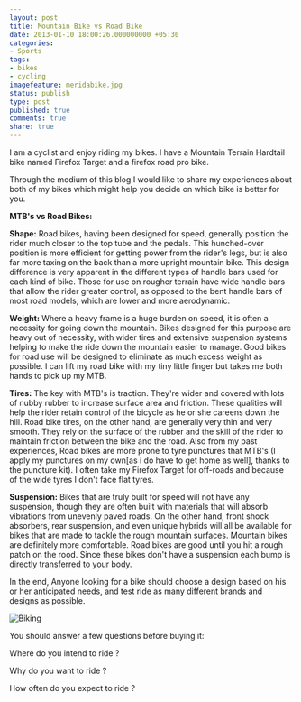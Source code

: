 ```yaml
---
layout: post
title: Mountain Bike vs Road Bike
date: 2013-01-10 18:00:26.000000000 +05:30
categories:
- Sports
tags:
- bikes
- cycling
imagefeature: meridabike.jpg
status: publish
type: post
published: true
comments: true
share: true
---
```

<p>I am a cyclist and enjoy riding my bikes. I have a Mountain Terrain Hardtail bike named Firefox Target and a firefox road pro bike.</p>
<p>Through the medium of this blog I would like to share my experiences about both of my bikes which might help you decide on which bike is better for you.</p>
<p><strong></strong><strong>MTB's vs Road Bikes:</strong></p>
<p><strong>Shape:</strong> Road bikes, having been designed for speed, generally position the rider much closer to the top tube and the pedals. This hunched-over position is more efficient for getting power from the rider's legs, but is also far more taxing on the back than a more upright mountain bike. This design difference is very apparent in the different types of handle bars used for each kind of bike. Those for use on rougher terrain have wide handle bars that allow the rider greater control, as opposed to the bent handle bars of most road models, which are lower and more aerodynamic.</p>
<p><strong>Weight:</strong> Where a heavy frame is a huge burden on speed, it is often a necessity for going down the mountain. Bikes designed for this purpose are heavy out of necessity, with wider tires and extensive suspension systems helping to make the ride down the mountain easier to manage. Good bikes for road use will be designed to eliminate as much excess weight as possible. I can lift my road bike with my tiny little finger but takes me both hands to pick up my MTB.</p>
<p><strong>Tires:</strong> The key with MTB's is traction. They're wider and covered with lots of nubby rubber to increase surface area and friction. These qualities will help the rider retain control of the bicycle as he or she careens down the hill. Road bike tires, on the other hand, are generally very thin and very smooth. They rely on the surface of the rubber and the skill of the rider to maintain friction between the bike and the road. Also from my past experiences, Road bikes are more prone to tyre punctures that MTB's (I apply my punctures on my own[as i do have to get home as well], thanks to the puncture kit). I often take my Firefox Target for off-roads and because of the wide tyres I don't face flat tyres.</p>
<p><strong>Suspension:</strong> Bikes that are truly built for speed will not have any suspension, though they are often built with materials that will absorb vibrations from unevenly paved roads. On the other hand, front shock absorbers, rear suspension, and even unique hybrids will all be available for bikes that are made to tackle the rough mountain surfaces. Mountain bikes are definitely more comfortable. Road bikes are good until you hit a rough patch on the rood. Since these bikes don't have a suspension each bump is directly transferred to your body.</p>
<p>In the end, Anyone looking for a bike should choose a design based on his or her anticipated needs, and test ride as many different brands and designs as possible.</p>
<p><img src="{{ site.url }}/images/{{ "biking.jpg" }}" alt="Biking"/></a></p>
<p>You should answer a few questions before buying it:</p>
<p>Where do you intend to ride ?</p>
<p>Why do you want to ride ?</p>
<p>How often do you expect to ride ?</p>
